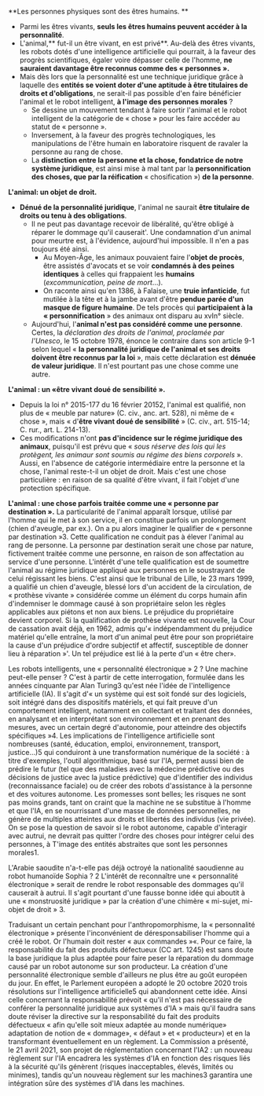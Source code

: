 **Les personnes physiques sont des êtres humains. **
- Parmi les êtres vivants, **seuls les êtres humains peuvent accéder à la personnalité**. 
- L'animal,** fut-il un être vivant, en est privé**. Au-delà des êtres vivants, les robots dotés d'une intelligence artificielle qui pourrait, à la faveur des progrès scientifiques, égaler voire dépasser celle de l'homme, **ne sauraient davantage être reconnus comme des « personnes ».** 
- Mais dès lors que la personnalité est une technique juridique grâce à laquelle des **entités se voient doter d'une aptitude à être titulaires de droits et d'obligations**, ne serait-il pas possible d'en faire bénéficier l'animal et le robot intelligent, **à l'image des personnes morales** ?
	- Se dessine un mouvement tendant à faire sortir l'animal et le robot intelligent de la catégorie de « chose » pour les faire accéder au statut de « personne ». 
	- Inversement, à la faveur des progrès technologiques, les manipulations de l'être humain en laboratoire risquent de ravaler la personne au rang de chose. 
	- La **distinction entre la personne et la chose, fondatrice de notre système juridique**, est ainsi mise à mal tant par la **personnification des choses, que par la réification** « chosification ») **de la personne**.

**L'animal: un objet de droit.** 
- **Dénué de la personnalité juridique**, l'animal ne saurait **être titulaire de droits ou tenu à des obligations**. 
	- Il ne peut pas davantage recevoir de libéralité, qu'être obligé à réparer le dommage qu'il causerait'. Une condamnation d'un animal pour meurtre est, à l'évidence, aujourd'hui impossible. Il n'en a pas toujours été ainsi. 
		- Au Moyen-Âge, les animaux pouvaient faire l'**objet de procès**, être assistés d'avocats et se voir **condamnés à des peines identiques** à celles qui frappaient les **humains** (*excommunication, peine de mort*...). 
		- On raconte ainsi qu'en 1386, à Falaise, une **truie infanticide**, fut mutilée à la tête et à la jambe avant d'être **pendue parée d'un masque de figure humaine**. De tels procès qui **participaient à la « personnification** » des animaux ont disparu au xvIn° siècle.
	- Aujourd'hui, l'**animal n'est pas considéré comme une personne**. Certes, la *déclaration des droits de l'animal, proclamée par l'Unesco*, le 15 octobre 1978, énonce le contraire dans son article 9-1 selon lequel « **la personnalité juridique de l'animal et ses droits doivent être reconnus par la loi** », mais cette déclaration est **dénuée de valeur juridique**. Il n'est pourtant pas une chose comme une autre.

**L'animal : un «être vivant doué de sensibilité ».** 
- Depuis la loi n° 2015-177 du 16 février 20152, l'animal est qualifié, non plus de « meuble par nature» (C. civ., anc. art. 528), ni même de « chose », mais « d'**être vivant doué de sensibilité** » (C. civ., art. 515-14; C. rur., art. L. 214-13). 
- Ces modifications n'ont **pas d'incidence sur le régime juridique des animaux**, puisqu'il est prévu que « *sous réserve des lois qui les protègent, les animaur sont soumis au régime des biens corporels* ». Aussi, en l'absence de catégorie intermédiaire entre la personne et la chose, l'animal reste-t-il un objet de droit. Mais c'est une chose particulière : en raison de sa qualité d'être vivant, il fait l'objet d'une protection spécifique.

**L'animal : une chose parfois traitée comme une « personne par destination ».** La particularité de l'animal apparaît lorsque, utilisé par l'homme qui le met à son service, il en constitue parfois un prolongement (chien d'aveugle, par ex.). On a pu alors imaginer le qualifier de « personne par destination »3. Cette qualification ne conduit pas à élever l'animal au rang de personne. La personne par destination serait une chose par nature, fictivement traitée comme une personne, en raison de son affectation au service d'une personne. L'intérêt d'une telle qualification est de soumettre l'animal au régime juridique appliqué aux personnes en le soustrayant de celui régissant les biens. C'est ainsi que le tribunal de Lille, le 23 mars 1999, a qualifié un chien d'aveugle, blessé lors d'un accident de la circulation, de « prothèse vivante » considérée comme un élément du corps humain afin d'indemniser le dommage causé à son propriétaire selon les règles applicables aux piétons et non aux biens. Le préjudice du propriétaire devient corporel. Si la qualification de prothèse vivante est nouvelle, la Cour de cassation avait déjà, en 1962, admis qu'« indépendamment du préjudice matériel qu'elle entraîne, la mort d'un animal peut être pour son propriétaire la cause d'un préjudice d'ordre subjectif et affectif, susceptible de donner lieu à réparation »'. Un tel préjudice est lié à la perte d'un « être cher».

Les robots intelligents, une « personnalité électronique » 2 ? Une machine peut-elle penser ? C'est à partir de cette interrogation, formulée dans les années cinquante par Alan Turing3 qu'est née l'idée de l'intelligence artificielle (IA). Il s'agit d'« un système qui est soit fondé sur des logiciels, soit intégré dans des dispositifs matériels, et qui fait preuve d'un comportement intelligent, notamment en collectant et traitant des données, en analysant et en interprétant son environnement et en prenant des mesures, avec un certain degré d'autonomie, pour atteindre des objectifs spécifiques »4. Les implications de l'intelligence artificielle sont nombreuses (santé, éducation, emploi, environnement, transport, justice...)5 qui conduiront à une transformation numérique de la société : à titre d'exemples, l'outil algorithmique, basé sur l'IA, permet aussi bien de prédire le futur (tel que des maladies avec la médecine prédictive ou des décisions de justice avec la justice prédictive) que d'identifier des individus (reconnaissance faciale) ou de créer des robots d'assistance à la personne et des voitures autonome. Les promesses sont belles; les risques ne sont pas moins grands, tant on craint que la machine ne se substitue à l'homme et que l'IA, en se nourrissant d'une masse de données personnelles, ne génère de multiples atteintes aux droits et libertés des individus (vie privée). On se pose la question de savoir si le robot autonome, capable d'interagir avec autrui, ne devrait pas quitter l'ordre des choses pour intégrer celui des personnes, à T'image des entités abstraites que sont les personnes morales1.

L'Arabie saoudite n'a-t-elle pas déjà octroyé la nationalité saoudienne au robot humanoïde Sophia ? 2 L'intérêt de reconnaître une « personnalité électronique » serait de rendre le robot responsable des dommages qu'il causerait à autrui. Il s'agit pourtant d'une fausse bonne idée qui aboutit à une « monstruosité juridique » par la création d'une chimère « mi-sujet, mi-objet de droit » 3.

Traduisant un certain penchant pour l'anthropomorphisme, la « personnalité électronique » présente l'inconvénient de déresponsabiliser l'homme qui a créé le robot. Or l'humain doit rester « aux commandes »«. Pour ce faire, la responsabilité du fait des produits défectueux (CC art. 1245) est sans doute la base juridique la plus adaptée pour faire peser la réparation du dommage causé par un robot autonome sur son producteur. La création d'une personnalité électronique semble d'ailleurs ne plus être au goût européen du jour. En effet, le Parlement européen a adopté le 20 octobre 2020 trois résolutions sur l'intelligence artificielle5 qui abandonnent cette idée. Ainsi celle concernant la responsabilité prévoit « qu'il n'est pas nécessaire de conférer la personnalité juridique aux systèmes d'IA » mais qu'il faudra sans doute réviser la directive sur la responsabilité du fait des produits défectueux « afin qu'elle soit mieux adaptée au monde numérique» adaptation de notion de « dommage», « défaut » et « producteur») et en la transformant éventuellement en un règlement. La Commission a présenté, le 21 avril 2021, son projet de réglementation concernant l'IA2 : un nouveau règlement sur l'IA encadrera les systèmes d'IA en fonction des risques liés à la sécurité qu'ils génèrent (risques inacceptables, élevés, limités ou minimes), tandis qu'un nouveau règlement sur les machines3 garantira une intégration sûre des systèmes d'IA dans les machines.